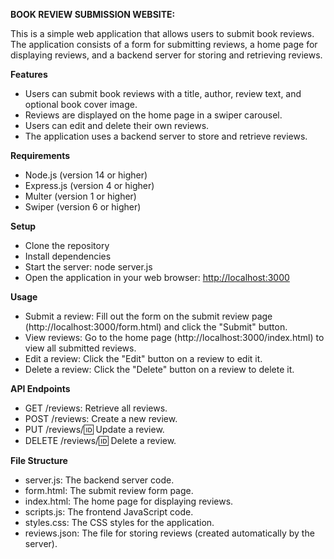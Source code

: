 ﻿**BOOK REVIEW SUBMISSION WEBSITE:**

This is a simple web application that allows users to submit book reviews. The application consists of a form for submitting reviews, a home page for displaying reviews, and a backend server for storing and retrieving reviews.

**Features**

- Users can submit book reviews with a title, author, review text, and optional book cover image.
- Reviews are displayed on the home page in a swiper carousel.
- Users can edit and delete their own reviews.
- The application uses a backend server to store and retrieve reviews.

**Requirements**

- Node.js (version 14 or higher)
- Express.js (version 4 or higher)
- Multer (version 1 or higher)
- Swiper (version 6 or higher)

**Setup**

- Clone the repository
- Install dependencies
- Start the server: node server.js
- Open the application in your web browser: <http://localhost:3000>




**Usage**

- Submit a review: Fill out the form on the submit review page (http://localhost:3000/form.html) and click the "Submit" button.
- View reviews: Go to the home page (http://localhost:3000/index.html) to view all submitted reviews.
- Edit a review: Click the "Edit" button on a review to edit it.
- Delete a review: Click the "Delete" button on a review to delete it.

**API Endpoints**

- GET /reviews: Retrieve all reviews.
- POST /reviews: Create a new review.
- PUT /reviews/:id: Update a review.
- DELETE /reviews/:id: Delete a review.

**File Structure**

- server.js: The backend server code.
- form.html: The submit review form page.
- index.html: The home page for displaying reviews.
- scripts.js: The frontend JavaScript code.
- styles.css: The CSS styles for the application.
- reviews.json: The file for storing reviews (created automatically by the server).
